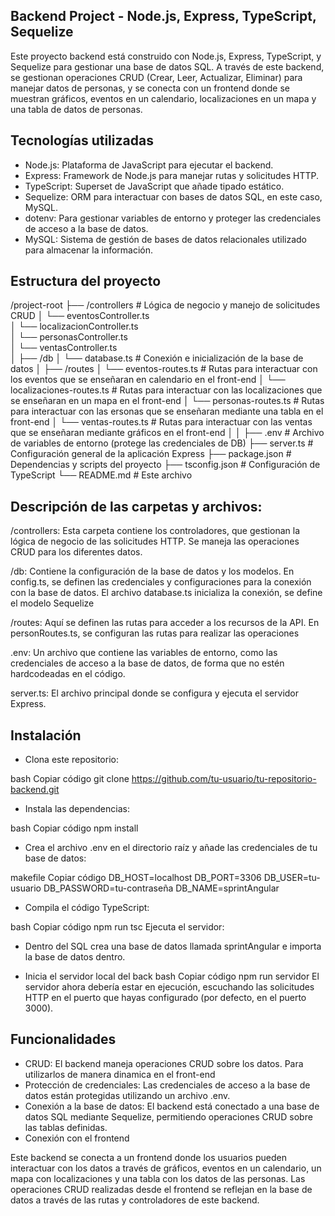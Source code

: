 ## Backend Project - Node.js, Express, TypeScript, Sequelize
Este proyecto backend está construido con Node.js, Express, TypeScript, y Sequelize para gestionar una base de datos SQL. A través de este backend, se gestionan operaciones CRUD (Crear, Leer, Actualizar, Eliminar) para manejar datos de personas, y se conecta con un frontend donde se muestran gráficos, eventos en un calendario, localizaciones en un mapa y una tabla de datos de personas.

## Tecnologías utilizadas
- Node.js: Plataforma de JavaScript para ejecutar el backend.
- Express: Framework de Node.js para manejar rutas y solicitudes HTTP.
- TypeScript: Superset de JavaScript que añade tipado estático.
- Sequelize: ORM para interactuar con bases de datos SQL, en este caso, MySQL.
- dotenv: Para gestionar variables de entorno y proteger las credenciales de acceso a la base de datos.
- MySQL: Sistema de gestión de bases de datos relacionales utilizado para almacenar la información.


## Estructura del proyecto

/project-root
├── /controllers                    # Lógica de negocio y manejo de solicitudes CRUD
│   └── eventosController.ts      
│   └── localizacionController.ts     
│   └── personasController.ts     
│   └── ventasController.ts   
│
├── /db
│   └── database.ts              # Conexión e inicialización de la base de datos
│
├── /routes
│   └── eventos-routes.ts          # Rutas para interactuar con los eventos que se enseñaran en calendario en el front-end
│   └── localizaciones-routes.ts   # Rutas para interactuar con las localizaciones que se enseñaran en un mapa en el front-end
│   └── personas-routes.ts         # Rutas para interactuar con las ersonas que se enseñaran mediante una tabla en el front-end
│   └── ventas-routes.ts           # Rutas para interactuar con las ventas que se enseñaran mediante gráficos en el front-end
│
│
├── .env                         # Archivo de variables de entorno (protege las credenciales de DB)
├── server.ts                       # Configuración general de la aplicación Express
├── package.json                 # Dependencias y scripts del proyecto
├── tsconfig.json                # Configuración de TypeScript
└── README.md                    # Este archivo

## Descripción de las carpetas y archivos:
/controllers: Esta carpeta contiene los controladores, que gestionan la lógica de negocio de las solicitudes HTTP. Se maneja las operaciones CRUD para los diferentes datos.

/db: Contiene la configuración de la base de datos y los modelos. En config.ts, se definen las credenciales y configuraciones para la conexión con la base de datos. El archivo database.ts inicializa la conexión, se define el modelo Sequelize

/routes: Aquí se definen las rutas para acceder a los recursos de la API. En personRoutes.ts, se configuran las rutas para realizar las operaciones

.env: Un archivo que contiene las variables de entorno, como las credenciales de acceso a la base de datos, de forma que no estén hardcodeadas en el código.

server.ts: El archivo principal donde se configura y ejecuta el servidor Express.

## Instalación
- Clona este repositorio:

bash
Copiar código
git clone https://github.com/tu-usuario/tu-repositorio-backend.git

- Instala las dependencias:

bash
Copiar código
npm install

- Crea el archivo .env en el directorio raíz y añade las credenciales de tu base de datos:

makefile
Copiar código
DB_HOST=localhost
DB_PORT=3306
DB_USER=tu-usuario
DB_PASSWORD=tu-contraseña
DB_NAME=sprintAngular

- Compila el código TypeScript:

bash
Copiar código
npm run tsc
Ejecuta el servidor:
- Dentro del SQL crea una base de datos llamada sprintAngular e importa la base de datos dentro.

- Inicia el servidor local del back
bash
Copiar código
npm  run servidor
El servidor ahora debería estar en ejecución, escuchando las solicitudes HTTP en el puerto que hayas configurado (por defecto, en el puerto 3000).

## Funcionalidades
- CRUD: El backend maneja operaciones CRUD sobre los datos. Para utilizarlos de manera dinamica en el front-end
- Protección de credenciales: Las credenciales de acceso a la base de datos están protegidas utilizando un archivo .env.
- Conexión a la base de datos: El backend está conectado a una base de datos SQL mediante Sequelize, permitiendo operaciones CRUD sobre las tablas definidas.
- Conexión con el frontend

Este backend se conecta a un frontend donde los usuarios pueden interactuar con los datos a través de gráficos, eventos en un calendario, un mapa con localizaciones y una tabla con los datos de las personas. Las operaciones CRUD realizadas desde el frontend se reflejan en la base de datos a través de las rutas y controladores de este backend.